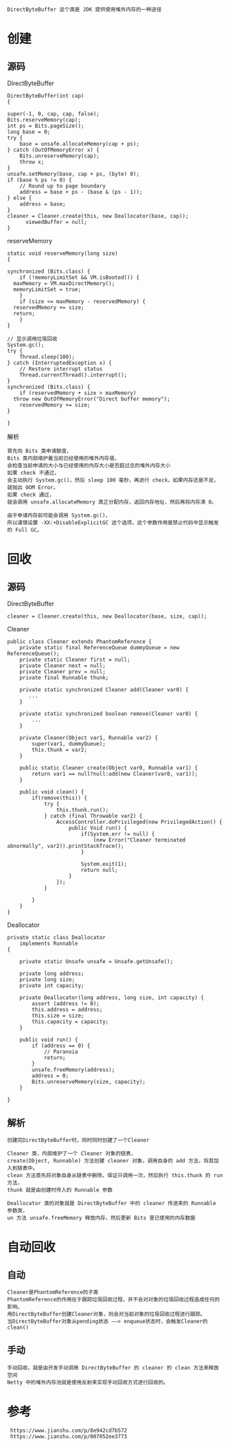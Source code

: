 # 

	DirectByteBuffer 这个类是 JDK 提供使用堆外内存的一种途径


# 创建

## 源码

DirectByteBuffer

	DirectByteBuffer(int cap) 
	{			

	super(-1, 0, cap, cap, false);
	Bits.reserveMemory(cap);
	int ps = Bits.pageSize();
	long base = 0;
	try {
		base = unsafe.allocateMemory(cap + ps);
	} catch (OutOfMemoryError x) {
		Bits.unreserveMemory(cap);
		throw x;
	}
	unsafe.setMemory(base, cap + ps, (byte) 0);
	if (base % ps != 0) {
		// Round up to page boundary
		address = base + ps - (base & (ps - 1));
	} else {
		address = base;
	}
	cleaner = Cleaner.create(this, new Deallocator(base, cap));
		  viewedBuffer = null;
	}

reserveMemory

	static void reserveMemory(long size) 
	{

	synchronized (Bits.class) {
		if (!memoryLimitSet && VM.isBooted()) {
	  maxMemory = VM.maxDirectMemory();
	  memoryLimitSet = true;
		}
		if (size <= maxMemory - reservedMemory) {
	  reservedMemory += size;
	  return;
		}
	}

	// 显示调用垃圾回收
	System.gc();
	try {
		Thread.sleep(100);
	} catch (InterruptedException x) {
		// Restore interrupt status
		Thread.currentThread().interrupt();
	}
	synchronized (Bits.class) {
		if (reservedMemory + size > maxMemory)
	  throw new OutOfMemoryError("Direct buffer memory");
		reservedMemory += size;
	}

	}
  
 解析
 
 
 	首先向 Bits 类申请额度，
	Bits 类内部维护着当前已经使用的堆外内存值，
	会检查当前申请的大小与已经使用的内存大小是否超过总的堆外内存大小
	如果 check 不通过，
	会主动执行 System.gc()，然后 sleep 100 毫秒，再进行 check，如果内存还是不足，就抛出 OOM Error。
	如果 check 通过，
	就会调用 unsafe.allocateMemory 真正分配内存，返回内存地址，然后再将内存清 0。
	
	由于申请内存前可能会调用 System.gc()，
	所以谨慎设置 -XX:+DisableExplicitGC 这个选项，这个参数作用是禁止代码中显示触发的 Full GC。
	
# 回收

## 源码

DirectByteBuffer
	
	cleaner = Cleaner.create(this, new Deallocator(base, size, cap));
	
Cleaner

	public class Cleaner extends PhantomReference {
		private static final ReferenceQueue dummyQueue = new ReferenceQueue();
		private static Cleaner first = null;
		private Cleaner next = null;
		private Cleaner prev = null;
		private final Runnable thunk;

		private static synchronized Cleaner add(Cleaner var0) {
		   ...
		}

		private static synchronized boolean remove(Cleaner var0) {
			...
		}

		private Cleaner(Object var1, Runnable var2) {
			super(var1, dummyQueue);
			this.thunk = var2;
		}

		public static Cleaner create(Object var0, Runnable var1) {
			return var1 == null?null:add(new Cleaner(var0, var1));
		}

		public void clean() {
			if(remove(this)) {
				try {
					this.thunk.run();
				} catch (final Throwable var2) {
					AccessController.doPrivileged(new PrivilegedAction() {
						public Void run() {
							if(System.err != null) {
								(new Error("Cleaner terminated abnormally", var2)).printStackTrace();
							}

							System.exit(1);
							return null;
						}
					});
				}

			}
		}
	}
	
Deallocator

	private static class Deallocator
		implements Runnable
	{

		private static Unsafe unsafe = Unsafe.getUnsafe();

		private long address;
		private long size;
		private int capacity;

		private Deallocator(long address, long size, int capacity) {
			assert (address != 0);
			this.address = address;
			this.size = size;
			this.capacity = capacity;
		}

		public void run() {
			if (address == 0) {
				// Paranoia
				return;
			}
			unsafe.freeMemory(address);
			address = 0;
			Bits.unreserveMemory(size, capacity);
		}

	}
	
 ## 解析
 
	创建完DirectByteBuffer时，同时同时创建了一个Cleaner 	

	Cleaner 类，内部维护了一个 Cleaner 对象的链表，
	create(Object, Runnable) 方法创建 cleaner 对象，调用自身的 add 方法，将其加入到链表中。
	clean 方法首先将对象自身从链表中删除，保证只调用一次，然后执行 this.thunk 的 run 方法，
	thunk 就是由创建时传入的 Runnable 参数

	Deallocator 类的对象就是 DirectByteBuffer 中的 cleaner 传进来的 Runnable 参数类，
	un 方法 unsafe.freeMemory 释放内存，然后更新 Bits 里已使用的内存数据


# 自动回收

## 自动

	Cleaner是PhantomReference的子类
	PhantomReference的作用在于跟踪垃圾回收过程，并不会对对象的垃圾回收过程造成任何的影响。
	用DirectByteBuffer创建Cleaner对象，则会对当前对象的垃圾回收过程进行跟踪。
	当DirectByteBuffer对象从pending状态 ——> enqueue状态时，会触发Cleaner的clean()


## 手动

	手动回收，就是由开发手动调用 DirectByteBuffer 的 cleaner 的 clean 方法来释放空间
	Netty 中的堆外内存池就是使用反射来实现手动回收方式进行回收的。

 # 参考
 
	 https://www.jianshu.com/p/8e942cd7b572
	 https://www.jianshu.com/p/007052ee3773
 
  
